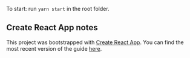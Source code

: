 To start: run `yarn start` in the root folder.

## Create React App notes

This project was bootstrapped with [Create React App](https://github.com/facebook/create-react-app).
You can find the most recent version of the guide [here](https://github.com/facebook/create-react-app/blob/master/packages/react-scripts/template/README.md).
